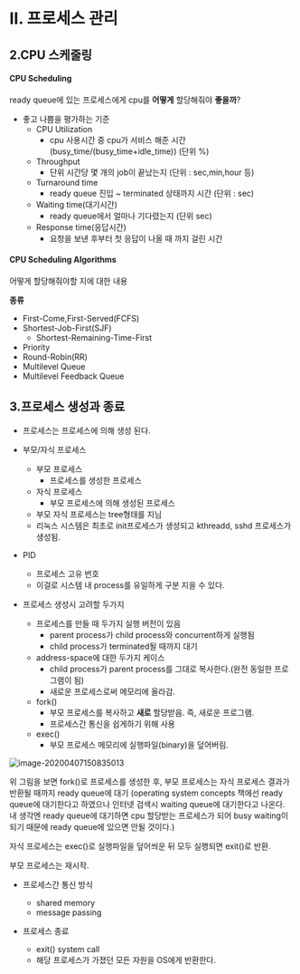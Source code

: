 # II. 프로세스 관리



## 2.CPU 스케줄링

#### CPU Scheduling

ready queue에 있는 프로세스에게 cpu를 **어떻게** 할당해줘야 **좋을까**?

* 좋고 나쁨을 평가하는 기준
  * CPU Utilization
    * cpu 사용시간 중 cpu가 서비스 해준 시간 (busy_time/(busy_time+idle_time)) (단위 %)
  * Throughput
    * 단위 시간당 몇 개의 job이 끝났는지 (단위 : sec,min,hour 등)
  * Turnaround time
    * ready queue 진입 ~ terminated 상태까지 시간 (단위 : sec)
  * Waiting time(대기시간)
    * ready queue에서 얼마나 기다렸는지 (단위 sec)
  * Response time(응답시간)
    * 요청을 보낸 후부터 첫 응답이 나올 때 까지 걸린 시간



#### CPU Scheduling Algorithms

어떻게 할당해줘야할 지에 대한 내용

**종류**

* First-Come,First-Served(FCFS)
* Shortest-Job-First(SJF)
  * Shortest-Remaining-Time-First
* Priority
* Round-Robin(RR)
* Multilevel Queue
* Multilevel Feedback Queue



## 3.프로세스 생성과 종료

* 프로세스는 프로세스에 의해 생성 된다.

* 부모/자식 프로세스
  * 부모 프로세스
    * 프로세스를 생성한 프로세스
  * 자식 프로세스
    * 부모 프로세스에 의해 생성된 프로세스
  * 부모 자식 프로세스는 tree형태를 지님
  * 리눅스 시스템은 최초로 init프로세스가 생성되고 kthreadd, sshd 프로세스가 생성됨.
* PID
  * 프로세스 고유 번호
  * 이걸로 시스템 내 process를 유일하게 구분 지을 수 있다.
* 프로세스 생성시 고려할 두가지
  * 프로세스를 만들 때 두가지 실행 버전이 있음
    * parent process가 child process와 concurrent하게 실행됨
    * child process가 terminated될 때까지 대기
  * address-space에 대한 두가지 케이스
    * child process가 parent process를 그대로 복사한다.(완전 동일한 프로그램이 됨)
    * 새로운 프로세스로써 메모리에 올라감.
  * fork()
    * 부모 프로세스를 복사하고 **새로** 할당받음. 즉, 새로운 프로그램.
    * 프로세스간 통신을 쉽게하기 위해 사용
  * exec()
    * 부모 프로세스 메모리에 실행파일(binary)을 덮어버림.

![image-20200407150835013](C:\Users\Ju\AppData\Roaming\Typora\typora-user-images\image-20200407150835013.png)

위 그림을 보면 fork()로 프로세스를 생성한 후, 부모 프로세스는 자식 프로세스 결과가 반환될 때까지 ready queue에 대기 (operating system concepts 책에선 ready queue에 대기한다고 하였으나 인터넷 검색시 waiting queue에 대기한다고 나온다. 내 생각엔 ready queue에 대기하면 cpu 할당받는 프로세스가 되어 busy waiting이 되기 때문에 ready queue에 있으면 안될 것이다.)

자식 프로세스는 exec()로 실행파일을 덮어씌운 뒤 모두 실행되면 exit()로 반환.

부모 프로세스는 재시작.

* 프로세스간 통신 방식
  * shared memory
  * message passing

* 프로세스 종료
  * exit() system call
  * 해당 프로세스가 가졌던 모든 자원을 OS에게 반환한다.